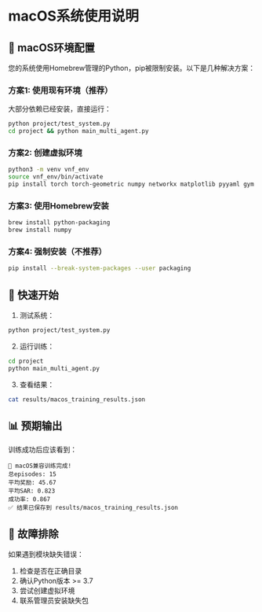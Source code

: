 # macOS系统使用说明

## 🍎 macOS环境配置

您的系统使用Homebrew管理的Python，pip被限制安装。以下是几种解决方案：

### 方案1: 使用现有环境（推荐）
大部分依赖已经安装，直接运行：
```bash
python project/test_system.py
cd project && python main_multi_agent.py
```

### 方案2: 创建虚拟环境
```bash
python3 -m venv vnf_env
source vnf_env/bin/activate
pip install torch torch-geometric numpy networkx matplotlib pyyaml gym scipy
```

### 方案3: 使用Homebrew安装
```bash
brew install python-packaging
brew install numpy
```

### 方案4: 强制安装（不推荐）
```bash
pip install --break-system-packages --user packaging
```

## 🚀 快速开始

1. 测试系统：
```bash
python project/test_system.py
```

2. 运行训练：
```bash
cd project
python main_multi_agent.py
```

3. 查看结果：
```bash
cat results/macos_training_results.json
```

## 📊 预期输出

训练成功后应该看到：
```
🎉 macOS兼容训练完成!
总episodes: 15
平均奖励: 45.67
平均SAR: 0.823
成功率: 0.867
✅ 结果已保存到 results/macos_training_results.json
```

## 🔧 故障排除

如果遇到模块缺失错误：
1. 检查是否在正确目录
2. 确认Python版本 >= 3.7
3. 尝试创建虚拟环境
4. 联系管理员安装缺失包
